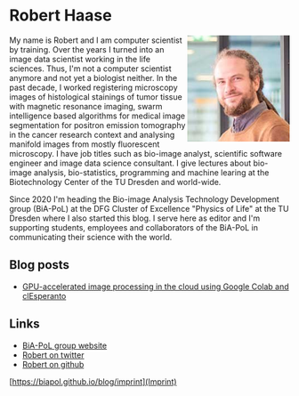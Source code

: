 # Robert Haase
<img style="float: right;" src="images/robert_haase.png">
My name is Robert and I am computer scientist by training. 
Over the years I turned into an image data scientist working in the life sciences. 
Thus, I'm not a computer scientist anymore and not yet a biologist neither.
In the past decade, I worked registering microscopy images of histological stainings of tumor tissue with magnetic resonance imaging, 
swarm intelligence based algorithms for medical image segmentation for positron emission tomography in the cancer research context and
analysing manifold images from mostly fluorescent microscopy.
I have job titles such as bio-image analyst, scientific software engineer and image data science consultant. 
I give lectures about bio-image analysis, bio-statistics, programming and machine learing at the Biotechnology Center of the TU Dresden and world-wide. 

Since 2020 I'm heading the Bio-image Analysis Technology Development group (BiA-PoL) at the DFG Cluster of Excellence "Physics of Life" at the TU Dresden where I also started this blog. 
I serve here as editor and I'm supporting students, employees and collaborators of the BiA-PoL in communicating their science with the world.

## Blog posts
* [GPU-accelerated image processing in the cloud using Google Colab and clEsperanto](clesperanto_google_colab.md)

## Links
* [BiA-PoL group website](https://physics-of-life.tu-dresden.de/en/research/technology-development-groups/bio-image-analysis)
* [Robert on twitter](https://twitter.com/haesleinhuepf)
* [Robert on github](https://github.com/haesleinhuepf)

[https://biapol.github.io/blog/imprint](Imprint)